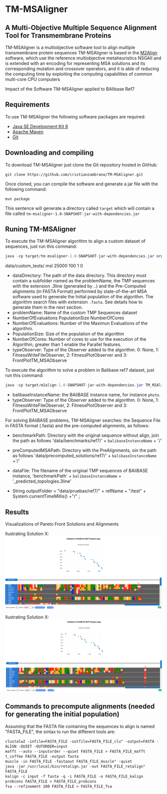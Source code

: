 # TM-MSAligner
## A Multi-Objective Multiple Sequence Alignment Tool for Transmembrane Proteins

TM-MSAligner is a multiobjective software tool to align multiple transmembrane protein sequences
TM-MSAligner is based in the [M2Align](https://github.com/KhaosResearch/M2Align) software,
which use the reference multiobjective metaheuristics NSGAII and is extended with an encoding 
for representing MSA solutions and its corresponding mutation and crossover operators, and it is able of reducing the computing time by exploiting the computing capabilities of common multi-core CPU computers

Impact of the Software TM-MSAligner applied to BAlibase Ref7

## Requirements
To use TM-MSAligner the following software packages are required:
* [Java SE Development Kit 8](http://www.oracle.com/technetwork/java/javase/downloads/jdk8-downloads-2133151.html?ssSourceSiteId=otnes)
* [Apache Maven](https://maven.apache.org/)
* [Git](https://git-scm.com/)

## Downloading and compiling
To download TM-MSAligner just clone the Git repository hosted in GitHub:
```
git clone https://github.com/cristianzambrano/TM-MSAligner.git
```
Once cloned, you can compile the software and generate a jar file with the following command:

```
mvn package
```

This sentence will generate a directory called `target` which will contain a file called `tm-msaligner-1.0-SNAPSHOT-jar-with-dependencies.jar`

## Runing TM-MSAligner

To execute the TM-MSAligner algorithm to align a custom dataset of sequences, just run this command:

``` java
java -cp target/tm-msaligner-1.0-SNAPSHOT-jar-with-dependencies.jar org.uma.khaos.tm_msaligner.TM_M2Align_Runner dataDirectory problemName NumberOfEvaluations PopulationSize NumberOfCores typeObserver 
```

data/custom_tests/ msl 25000 100 1 0

* dataDirectory: The path of the data directory. This directory must contain a subfolder named as the problemName,
  the TMP sequences with the extension .3line (generated by ..) and the Pre-Computed alignments (in FASTA Format) performed by state-of-the-art MSA software used to generate the Initial population of the algorithm.
  The algorithm search files with extension `.fasta`. See details how to generate them in the next section.
* problemName: Name of the custom TMP Sequences dataset
* NumberOfEvaluations PopulationSize NumberOfCores
* NumberOfEvaluations: Number of the Maximun Evaluations of the algorithm.
* PopulationSize: Size of the population of the algorithm
* NumberOfCores: Number of cores to use for the execution of the Algorithm, greater than 1 enable the Parallel features.
* typeObserver: Type of the Observer added to the algorithm. 0: None, 1: FitnessWriteFileObserver, 2: FitnessPlotObserver and 3: FrontPlotTM_MSAObserve

To execute the algorithm to solve a problem in Balibase ref7 dataset, just run this command:

``` java
java -cp target/m2align-1.0-SNAPSHOT-jar-with-dependencies.jar TM_M2AlignBAliBASETest_Runner balibaseInstanceName dataDirectory NumberOfEvaluations PopulationSize NumberOfCores
```
* balibaseInstanceName: the BAliBASE instance name, for instance `photo`.
* typeObserver: Type of the Observer added to the algorithm. 0: None, 1: FitnessWriteFileObserver, 2: FitnessPlotObserver and 3: FrontPlotTM_MSAObserve

For solving BAliBASE problems, TM-MSAligner searches: the Sequence File in FASTA format (.fasta) and the pre-computed alignments, as follows:

* benchmarkPath: Directory with the original sequence without align, join the path as follows 'data/benchmarks/ref7/' + `balibaseInstanceName` + '/'
* preComputedMSAPath: Directory with the PreAlignments, oin the path as follows 'data/precomputed_solutions/ref7/' + `balibaseInstanceName` +'/'
* dataFile: The filename of the original TMP sequences of BAliBASE instance, 'benchmarkPath' + `balibaseInstanceName` + '_predicted_topologies.3line'

* String outputFolder = "data/pruebas/ref7/" + refName + "/test" + System.currentTimeMillis() +"/" ;


## Results

Visualizations of Pareto Front Solutions and Alignments

Ilustrating  Solution X:
![Frente de Pareto](images/HtmlViewer1.png)

Ilustrating  Solution X:
![Frente de Pareto](images/HtmlViewer2.png)


## Commands to precompute alignments (needed for generating the initial population)
Assuming that the FASTA file containing the sequences to align is named "FASTA_FILE", the sintax to run the different tools are:
```
clustalw2 -infile=FASTA_FILE -outfile=FASTA_FILE_clu" -output=FASTA -ALIGN -QUIET -OUTORDER=input
mafft --auto --inputorder --quiet FASTA_FILE > FASTA_FILE_mafft
t_coffee FASTA_FILE -output fasta
muscle -in FASTA_FILE -fastaout FASTA_FILE_muscle" -quiet
java -jar /usr/local/bin/retalign.jar -out FASTA_FILE_retalign" FASTA_FILE
kalign -c input -f fasta -q -i FASTA_FILE -o FASTA_FILE_kalign
probcons FASTA_FILE > FASTA_FILE_probcons
fsa --refinement 100 FASTA_FILE > FASTA_FILE_fsa
